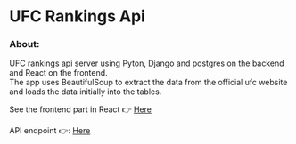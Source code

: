 # UFC Rankings Api

### About:<br />
UFC rankings api server using Pyton, Django and postgres on the backend and React on the frontend. <br />
The app uses BeautifulSoup to extract the data from the official ufc website and loads the data initially into the tables.

See the frontend part in React 👉 [Here](https://github.com/Azamat-Shogen/ufc_rankings_client)

API endpoint 👉: [Here](http://ec2-18-225-28-103.us-east-2.compute.amazonaws.com:8000/)
